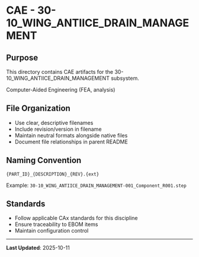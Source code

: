 # CAE - 30-10_WING_ANTIICE_DRAIN_MANAGEMENT

## Purpose

This directory contains CAE artifacts for the 30-10_WING_ANTIICE_DRAIN_MANAGEMENT subsystem.

Computer-Aided Engineering (FEA, analysis)

## File Organization

- Use clear, descriptive filenames
- Include revision/version in filename
- Maintain neutral formats alongside native files
- Document file relationships in parent README

## Naming Convention

```
{PART_ID}_{DESCRIPTION}_{REV}.{ext}
```

Example: `30-10_WING_ANTIICE_DRAIN_MANAGEMENT-001_Component_R001.step`

## Standards

- Follow applicable CAx standards for this discipline
- Ensure traceability to EBOM items
- Maintain configuration control

---

**Last Updated**: 2025-10-11
